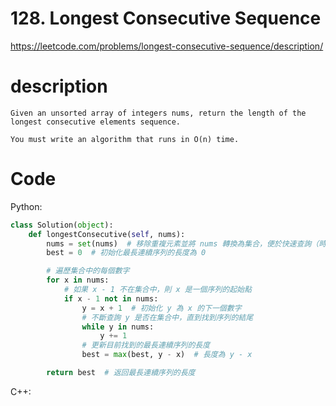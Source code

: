 # 128. Longest Consecutive Sequence
https://leetcode.com/problems/longest-consecutive-sequence/description/
# description
```
Given an unsorted array of integers nums, return the length of the longest consecutive elements sequence.

You must write an algorithm that runs in O(n) time.
```
# Code
Python:
```python
class Solution(object):
    def longestConsecutive(self, nums):
        nums = set(nums)  # 移除重複元素並將 nums 轉換為集合，便於快速查詢（時間複雜度 O(1)）
        best = 0  # 初始化最長連續序列的長度為 0

        # 遍歷集合中的每個數字
        for x in nums:
            # 如果 x - 1 不在集合中，則 x 是一個序列的起始點
            if x - 1 not in nums:
                y = x + 1  # 初始化 y 為 x 的下一個數字
                # 不斷查詢 y 是否在集合中，直到找到序列的結尾
                while y in nums:
                    y += 1
                # 更新目前找到的最長連續序列的長度
                best = max(best, y - x)  # 長度為 y - x

        return best  # 返回最長連續序列的長度

```

C++:
```C++

```
